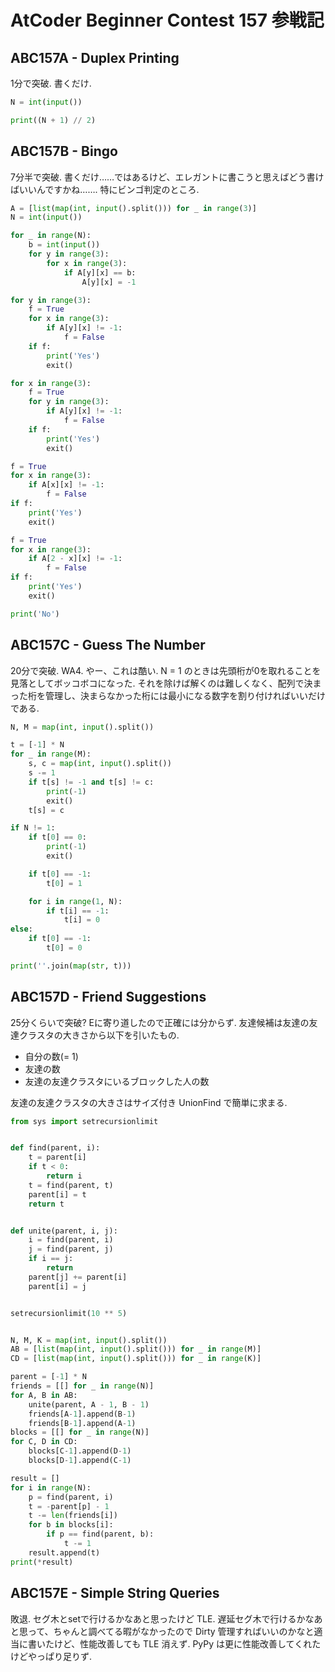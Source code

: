 # AtCoder Beginner Contest 157 参戦記

## ABC157A - Duplex Printing

1分で突破. 書くだけ.

```python
N = int(input())

print((N + 1) // 2)
```

## ABC157B - Bingo

7分半で突破. 書くだけ……ではあるけど、エレガントに書こうと思えばどう書けばいいんですかね……. 特にビンゴ判定のところ.

```python
A = [list(map(int, input().split())) for _ in range(3)]
N = int(input())

for _ in range(N):
    b = int(input())
    for y in range(3):
        for x in range(3):
            if A[y][x] == b:
                A[y][x] = -1

for y in range(3):
    f = True
    for x in range(3):
        if A[y][x] != -1:
            f = False
    if f:
        print('Yes')
        exit()

for x in range(3):
    f = True
    for y in range(3):
        if A[y][x] != -1:
            f = False
    if f:
        print('Yes')
        exit()

f = True
for x in range(3):
    if A[x][x] != -1:
        f = False
if f:
    print('Yes')
    exit()

f = True
for x in range(3):
    if A[2 - x][x] != -1:
        f = False
if f:
    print('Yes')
    exit()

print('No')
```

## ABC157C - Guess The Number

20分で突破. WA4. やー、これは酷い. N = 1 のときは先頭桁が0を取れることを見落としてボッコボコになった. それを除けば解くのは難しくなく、配列で決まった桁を管理し、決まらなかった桁には最小になる数字を割り付ければいいだけである.

```python
N, M = map(int, input().split())

t = [-1] * N
for _ in range(M):
    s, c = map(int, input().split())
    s -= 1
    if t[s] != -1 and t[s] != c:
        print(-1)
        exit()
    t[s] = c

if N != 1:
    if t[0] == 0:
        print(-1)
        exit()

    if t[0] == -1:
        t[0] = 1

    for i in range(1, N):
        if t[i] == -1:
            t[i] = 0
else:
    if t[0] == -1:
        t[0] = 0

print(''.join(map(str, t)))
```

## ABC157D - Friend Suggestions

25分くらいで突破? Eに寄り道したので正確には分からず. 友達候補は友達の友達クラスタの大きさから以下を引いたもの.

- 自分の数(= 1)
- 友達の数
- 友達の友達クラスタにいるブロックした人の数

友達の友達クラスタの大きさはサイズ付き UnionFind で簡単に求まる.

```python
from sys import setrecursionlimit


def find(parent, i):
    t = parent[i]
    if t < 0:
        return i
    t = find(parent, t)
    parent[i] = t
    return t


def unite(parent, i, j):
    i = find(parent, i)
    j = find(parent, j)
    if i == j:
        return
    parent[j] += parent[i]
    parent[i] = j


setrecursionlimit(10 ** 5)


N, M, K = map(int, input().split())
AB = [list(map(int, input().split())) for _ in range(M)]
CD = [list(map(int, input().split())) for _ in range(K)]

parent = [-1] * N
friends = [[] for _ in range(N)]
for A, B in AB:
    unite(parent, A - 1, B - 1)
    friends[A-1].append(B-1)
    friends[B-1].append(A-1)
blocks = [[] for _ in range(N)]
for C, D in CD:
    blocks[C-1].append(D-1)
    blocks[D-1].append(C-1)

result = []
for i in range(N):
    p = find(parent, i)
    t = -parent[p] - 1
    t -= len(friends[i])
    for b in blocks[i]:
        if p == find(parent, b):
            t -= 1
    result.append(t)
print(*result)
```

## ABC157E - Simple String Queries

敗退. セグ木とsetで行けるかなあと思ったけど TLE. 遅延セグ木で行けるかなあと思って、ちゃんと調べてる暇がなかったので Dirty 管理すればいいのかなと適当に書いたけど、性能改善しても TLE 消えず. PyPy は更に性能改善してくれたけどやっぱり足りず.
